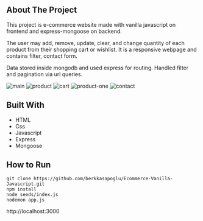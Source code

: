 ## About The Project

This project is e-commerce website made with vanilla javascript on frontend and express-mongoose on backend.

The user may add, remove, update, clear, and change quantity of each product from their shopping cart or wishlist.
It is a responsive webpage and contains filter, contact form.

Data stored inside mongodb and used express for routing. Handled filter and pagination via url queries.

![main](https://user-images.githubusercontent.com/75448998/151395939-cceeb88b-b4bf-4b4e-b418-d01fd58efcce.PNG)
![product](https://user-images.githubusercontent.com/75448998/151396015-86a8659c-f079-4d9f-adae-a30de315b0c5.PNG)
![cart](https://user-images.githubusercontent.com/75448998/151398089-954c1c86-4637-46f1-980f-9cc648882c2a.PNG)
![product-one](https://user-images.githubusercontent.com/75448998/151398103-3a4bd494-0743-4bd3-b636-becc1daf39fc.PNG)
![contact](https://user-images.githubusercontent.com/75448998/151398110-b49ea086-0f4d-48b3-84cd-ae168280be04.PNG)

## Built With

* HTML
* Css
* Javascript
* Express
* Mongoose

## How to Run
```
git clone https://github.com/berkkasapoglu/Ecommerce-Vanilla-Javascript.git
npm install
node seeds/index.js
nodemon app.js
```
http://localhost:3000

